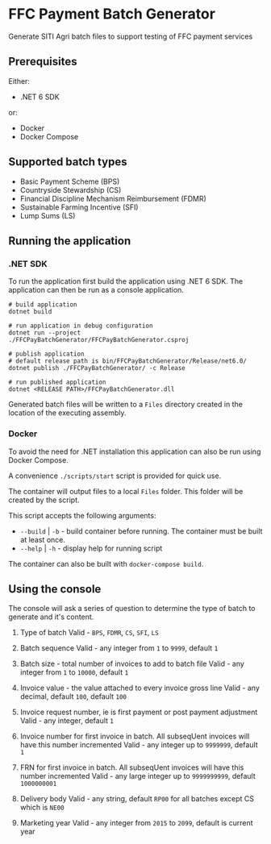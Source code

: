 # FFC Payment Batch Generator
Generate SITI Agri batch files to support testing of FFC payment services


## Prerequisites
Either:

- .NET 6 SDK

or:

- Docker
- Docker Compose
  
## Supported batch types
- Basic Payment Scheme (BPS)
- Countryside Stewardship (CS)
- Financial Discipline Mechanism Reimbursement (FDMR)
- Sustainable Farming Incentive (SFI)
- Lump Sums (LS)

## Running the application
### .NET SDK
To run the application first build the application using .NET 6 SDK.
The application can then be run as a console application.

```
# build application
dotnet build

# run application in debug configuration
dotnet run --project ./FFCPayBatchGenerator/FFCPayBatchGenerator.csproj

# publish application
# default release path is bin/FFCPayBatchGenerator/Release/net6.0/
dotnet publish ./FFCPayBatchGenerator/ -c Release

# run published application
dotnet <RELEASE PATH>/FFCPayBatchGenerator.dll
```

Generated batch files will be written to a `Files` directory created in the location of the executing assembly. 

### Docker
To avoid the need for .NET installation this application can also be run using Docker Compose.


A convenience `./scripts/start` script is provided for quick use.

The container will output files to a local `Files` folder.  This folder will be created by the script.

This script accepts the following arguments:

- `--build` | `-b` - build container before running.  The container must be built at least once.
- `--help` | `-h` - display help for running script

The container can also be built with `docker-compose build`.

## Using the console
The console will ask a series of question to determine the type of batch to generate and it's content.

1. Type of batch 
   Valid - `BPS`, `FDMR`, `CS`, `SFI`, `LS`

2. Batch sequence
   Valid - any integer from `1` to `9999`, default `1`

3. Batch size - total number of invoices to add to batch file
   Valid - any integer from `1` to `10000`, default `1`

4. Invoice value - the value attached to every invoice gross line
   Valid - any decimal, default `100`, default `100`

5. Invoice request number, ie is first payment or post payment adjustment
   Valid - any integer, default `1`

6. Invoice number for first invoice in batch.  All subseqUent invoices will have this number incremented
   Valid - any integer up to `9999999`, default `1`

7. FRN for first invoice in batch.  All subseqUent invoices will have this number incremented
   Valid - any large integer up to `9999999999`, default `1000000001`

8. Delivery body
   Valid - any string, default `RP00` for all batches except CS which is `NE00`

9. Marketing year
   Valid - any integer from `2015` to `2099`, default is current year
